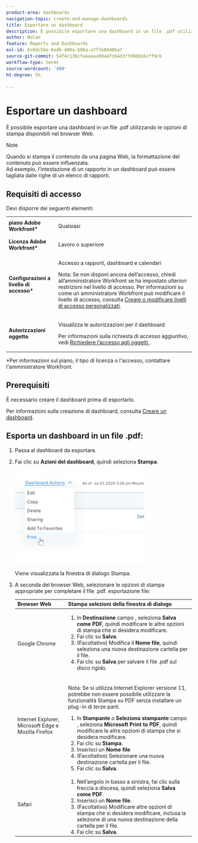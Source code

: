 ```yaml
---
product-area: dashboards
navigation-topic: create-and-manage-dashboards
title: Esportare un dashboard
description: È possibile esportare una dashboard in un file .pdf utilizzando le opzioni di stampa disponibili nel browser Web.
author: Nolan
feature: Reports and Dashboards
exl-id: 6c8dc5be-6adb-400a-b86a-a7f7e84d0ba7
source-git-commit: 54f4c136cfaaaaaa90a4fc64d3ffd06816cff9cb
workflow-type: tm+mt
source-wordcount: '409'
ht-degree: 5%

---
```


# Esportare un dashboard

È possibile esportare una dashboard in un file .pdf utilizzando le opzioni di stampa disponibili nel browser Web.

>[!NOTE]
>
>Quando si stampa il contenuto da una pagina Web, la formattazione del contenuto può essere influenzata.\
>Ad esempio, l’intestazione di un rapporto in un dashboard può essere tagliata dalle righe di un elenco di rapporti.

## Requisiti di accesso

Devi disporre dei seguenti elementi:

<table style="table-layout:auto"> 
 <col> 
 <col> 
 <tbody> 
  <tr> 
   <td role="rowheader"><strong>piano Adobe Workfront*</strong></td> 
   <td> <p>Qualsiasi</p> </td> 
  </tr> 
  <tr> 
   <td role="rowheader"><strong>Licenza Adobe Workfront*</strong></td> 
   <td> <p>Lavoro o superiore</p> </td> 
  </tr> 
  <tr> 
   <td role="rowheader"><strong>Configurazioni a livello di accesso*</strong></td> 
   <td> <p>Accesso a rapporti, dashboard e calendari</p> <p>Nota: Se non disponi ancora dell’accesso, chiedi all’amministratore Workfront se ha impostato ulteriori restrizioni nel livello di accesso. Per informazioni su come un amministratore Workfront può modificare il livello di accesso, consulta <a href="../../../administration-and-setup/add-users/configure-and-grant-access/create-modify-access-levels.md" class="MCXref xref">Creare o modificare livelli di accesso personalizzati</a>.</p> </td> 
  </tr> 
  <tr> 
   <td role="rowheader"><strong>Autorizzazioni oggetto</strong></td> 
   <td> <p>Visualizza le autorizzazioni per il dashboard</p> <p>Per informazioni sulla richiesta di accesso aggiuntivo, vedi <a href="../../../workfront-basics/grant-and-request-access-to-objects/request-access.md" class="MCXref xref">Richiedere l’accesso agli oggetti </a>.</p> </td> 
  </tr> 
 </tbody> 
</table>

&#42;Per informazioni sul piano, il tipo di licenza o l&#39;accesso, contattare l&#39;amministratore Workfront.

## Prerequisiti

È necessario creare il dashboard prima di esportarlo.

Per informazioni sulla creazione di dashboard, consulta [Creare un dashboard](../../../reports-and-dashboards/dashboards/creating-and-managing-dashboards/create-dashboard.md).

## Esporta un dashboard in un file .pdf:

1. Passa al dashboard da esportare.
1. Fai clic su **Azioni del dashboard**, quindi seleziona **Stampa**.

   ![](assets/dashboard-actions-print-350x254.png)

   Viene visualizzata la finestra di dialogo Stampa.

1. A seconda del browser Web, selezionare le opzioni di stampa appropriate per completare il file .pdf. esportazione file:

   <table style="table-layout:auto"> 
    <col> 
    <col> 
    <thead> 
     <tr> 
      <th>Browser Web</th> 
      <th>Stampa selezioni della finestra di dialogo</th> 
     </tr> 
    </thead> 
    <tbody> 
     <tr> 
      <td>Google Chrome</td> 
      <td> 
       <ol> 
        <li value="1">In <strong>Destinazione</strong> campo , seleziona <strong>Salva come PDF</strong>, quindi modificare le altre opzioni di stampa che si desidera modificare.</li> 
        <li value="2">Fai clic su <strong>Salva</strong>.</li> 
        <li value="3">(Facoltativo) Modifica il <strong>Nome file</strong>, quindi seleziona una nuova destinazione cartella per il file.</li> 
        <li value="4">Fai clic su <strong>Salva</strong> per salvare il file .pdf sul disco rigido.<br><br></li> 
       </ol> </td> 
     </tr> 
     <tr> 
      <td>Internet Explorer, Microsoft Edge e Mozilla Firefox</td> 
      <td> <p>Nota: Se si utilizza Internet Explorer versione 11, potrebbe non essere possibile utilizzare la funzionalità Stampa su PDF senza installare un plug-in di terze parti.</p> 
       <ol> 
        <li value="1">In <strong>Stampante</strong> o <strong>Seleziona stampante</strong> campo , seleziona <strong>Microsoft Print to PDF</strong>, quindi modificare le altre opzioni di stampa che si desidera modificare.</li> 
        <li value="2">Fai clic su <strong>Stampa</strong>.</li> 
        <li value="3">Inserisci un <strong>Nome file</strong></li> 
        <li value="4">(Facoltativo) Selezionare una nuova destinazione cartella per il file.</li> 
        <li value="5">Fai clic su <strong>Salva</strong>.</li> 
       </ol> </td> 
     </tr> 
     <tr> 
      <td>Safari</td> 
      <td> 
       <ol> 
        <li value="1">Nell’angolo in basso a sinistra, fai clic sulla freccia a discesa, quindi seleziona <strong>Salva come PDF</strong>.</li> 
        <li value="2">Inserisci un <strong>Nome file</strong>.</li> 
        <li value="3">(Facoltativo) Modificare altre opzioni di stampa che si desidera modificare, inclusa la selezione di una nuova destinazione della cartella per il file.</li> 
        <li value="4">Fai clic su <strong>Salva</strong>.</li> 
       </ol> </td> 
     </tr> 
    </tbody> 
   </table>
